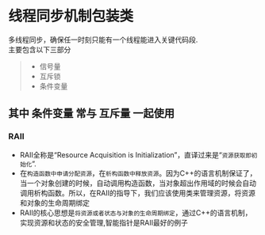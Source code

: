 # 线程同步机制包装类
多线程同步，确保任一时刻只能有一个线程能进入关键代码段.\
主要包含以下三部分
> * 信号量
> * 互斥锁
> * 条件变量

其中 **条件变量** 常与 **互斥量** 一起使用 
-----------------------------------
### RAII
* RAII全称是“Resource Acquisition is Initialization”，直译过来是“`资源获取即初始化`”.
* 在`构造函数中申请分配资源`，在`析构函数中释放资源`。因为C++的语言机制保证了，当一个对象创建的时候，自动调用构造函数，当对象超出作用域的时候会自动调用析构函数。所以，在RAII的指导下，我们应该使用类来管理资源，将资源和对象的生命周期绑定
* RAII的核心思想是`将资源或者状态与对象的生命周期绑定`，通过C++的语言机制，实现资源和状态的安全管理,智能指针是RAII最好的例子
